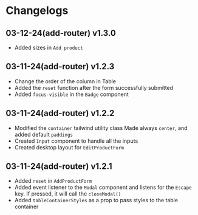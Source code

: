 # Changelogs

## 03-12-24(add-router) v1.3.0

-   Added sizes in `Add product`

## 03-11-24(add-router) v1.2.3

-   Change the order of the column in Table
-   Added the `reset` function after the form successfully submitted
-   Added `focus-visible` in the `Badge` component

## 03-11-24(add-router) v1.2.2

-   Modified the `container` tailwind utility class
    Made always `center`, and added default `paddings`
-   Created `Input` component to handle all the inputs
-   Created desktop layout for `EditProductForm`

## 03-11-24(add-router) v1.2.1

-   Added `reset` in `AddProductForm`
-   Added event listener to the `Modal` component and listens for
    the `Escape` key. If pressed, it will call the `closeModal()`
-   Added `tableContainerStyles` as a prop to pass styles to the table container
